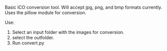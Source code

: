 Basic ICO conversion tool. Will accept jpg, png, and bmp formats currently. Uses the pillow module for conversion. 

Use:
1. Select an input folder with the images for conversion.
2. select the outfolder.
3. Run convert.py

